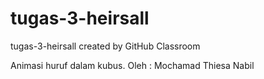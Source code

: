 # tugas-3-heirsall
tugas-3-heirsall created by GitHub Classroom

Animasi huruf dalam kubus.
Oleh : Mochamad Thiesa Nabil
